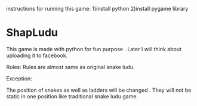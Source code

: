 instructions for running this game:
1)install python
2)install pygame library

# ShapLudu
This game is made with python for fun purpose . Later I will think about uploading it to facebook.


Rules:
Rules are almost same as original snake ludu.

Exception:

The position of snakes as well as ladders will be changed . They will not be static in one position like traditional snake ludu game.


